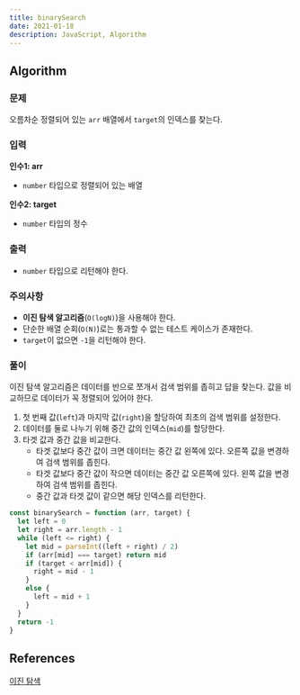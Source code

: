 ```yaml
---
title: binarySearch
date: 2021-01-18
description: JavaScript, Algorithm
---
```


## Algorithm

### 문제

오름차순 정렬되어 있는 `arr` 배열에서 `target`의 인덱스를 찾는다.

### 입력

**인수1: arr**

- `number` 타입으로 정렬되어 있는 배열

**인수2: target**

- `number` 타입의 정수

### 출력

-  `number` 타입으로 리턴해야 한다.

### 주의사항

- **이진 탐색 알고리즘**(`O(logN)`)을 사용해야 한다.
- 단순한 배열 순회(`O(N)`)로는 통과할 수 없는 테스트 케이스가 존재한다.
- `target`이 없으면 `-1`을 리턴해야 한다.

### 풀이

이진 탐색 알고리즘은 데이터를 반으로 쪼개서 검색 범위를 좁히고 답을 찾는다. 값을 비교하므로 데이터가 꼭 정렬되어 있어야 한다.

1. 첫 번째 값(`left`)과 마지막 값(`right`)을 할당하여 최초의 검색 범위를 설정한다.
2. 데이터를 둘로 나누기 위해 중간 값의 인덱스(`mid`)를 할당한다.
3. 타겟 값과 중간 값을 비교한다.
   - 타겟 값보다 중간 값이 크면 데이터는 중간 값 왼쪽에 있다. 오른쪽 값을 변경하여 검색 범위를 좁힌다.
   - 타겟 값보다 중간 값이 작으면 데이터는 중간 값 오른쪽에 있다. 왼쪽 값을 변경하여 검색 범위를 좁힌다.
   - 중간 값과 타겟 값이 같으면 해당 인덱스를 리턴한다.

```javascript
const binarySearch = function (arr, target) {
  let left = 0
  let right = arr.length - 1
  while (left <= right) {
    let mid = parseInt((left + right) / 2)
    if (arr[mid] === target) return mid
    if (target < arr[mid]) {
      right = mid - 1
    }
    else {
      left = mid + 1
    }
  }
  return -1
}
```

## References

[이진 탐색](https://terms.naver.com/entry.nhn?docId=2270440&cid=51173&categoryId=51173)
